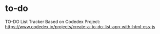 # to-do
TO-DO List Tracker
Based on Codedex Project: https://www.codedex.io/projects/create-a-to-do-list-app-with-html-css-js
